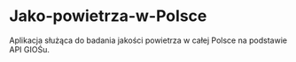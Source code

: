 # Jako-powietrza-w-Polsce
Aplikacja służąca do badania jakości powietrza w całej Polsce na podstawie API GIOŚu.
